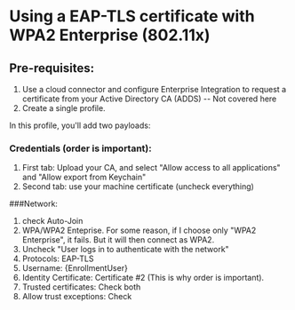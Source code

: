 # Using a EAP-TLS certificate with WPA2 Enterprise (802.11x)

## Pre-requisites:

1. Use a cloud connector and configure Enterprise Integration to request a certificate from your Active Directory CA (ADDS) -- Not covered here
2. Create a single profile.

In this profile, you'll add two payloads:

### Credentials (order is important):
1. First tab: Upload your CA, and select "Allow access to all applications" and "Allow export from Keychain"
2. Second tab: use your machine certificate (uncheck everything)

###Network:
1. check Auto-Join
2. WPA/WPA2 Enteprise. For some reason, if I choose only "WPA2 Enterprise", it fails. But it will then connect as WPA2.
3. Uncheck "User logs in to authenticate with the network"
4. Protocols: EAP-TLS
5. Username: {EnrollmentUser}
6. Identity Certificate: Certificate #2 (This is why order is important).
7. Trusted certificates: Check both
8. Allow trust exceptions: Check
